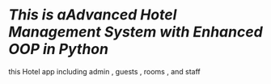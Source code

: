 # *This is aAdvanced Hotel Management System with Enhanced OOP in Python*
 this Hotel app including admin , guests , rooms , and staff
 

  
